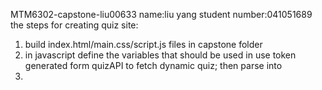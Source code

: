 MTM6302-capstone-liu00633
name:liu yang
student number:041051689
the steps for creating quiz site:
1. build  index.html/main.css/script.js files in capstone folder
2. in javascript  define the variables that should be used in use token generated form quizAPI to fetch dynamic quiz; then parse into
3.